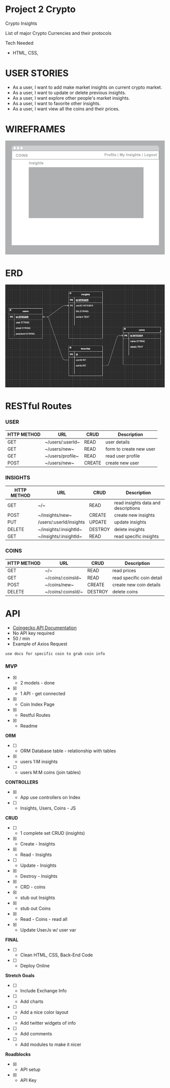 # Project 2 Crypto

Crypto Insights

List of major Crypto Currencies and their protocols


Tech Needed
- HTML, CSS, 

# USER STORIES
- As a user, I want to add make market insights on current crypto market.
- As a user, I want to update or delete previous insights.
- As a user, I want explore other people's market insights.
- As a user, I want to favorite other insights.
- As a user, I want view all the coins and their prices.

# WIREFRAMES 
![wireframe](/media/coins.png)

# ERD
![ERD Layout](/media/ERD_layout.png)

# RESTful Routes

### USER
| HTTP METHOD | URL | CRUD | Description |
| ------ | ----------- | ------ | ------ |
| GET | ~/users/:userId~ | READ | user details |
| GET | ~/users/new~ | READ | form to create new user |
| GET | ~/users/profile~ | READ | read user profile |
| POST | ~/users/new~ | CREATE | create new user |


### INSIGHTS
| HTTP METHOD | URL | CRUD | Description |
| ------ | ----------- | ------ | ------ |
| GET | ~/~ | READ | read insights data and descriptions |
| POST | ~/insights/new~ | CREATE | create new insights |
| PUT | /users/:userId/insights | UPDATE | update insights |
| DELETE | ~/insights/:insightId~ | DESTROY | delete insights |
| GET | ~/insights/:insightId~ | READ | read specific insights |

### COINS
| HTTP METHOD | URL | CRUD | Description |
| ------ | ----------- | ------ | ------ |
| GET | ~/~ | READ | read prices |
| GET | ~/coins/:coinsId~ | READ | read specific coin detail |
| POST | ~/coins/new~ | CREATE | create new coin details |
| DELETE | ~/coins/:coinsId/~ | DESTROY | delete coins |

# API
- [Coingecko API Documentation](https://www.coingecko.com/en/api) 
- No API key required
- 50 / min
- Example of Axios Request

```
use docs for specific coin to grab coin info
```

### MVP
- [X] - 2 models - done
- [X] - 1 API - get connected
- [X] - Coin Index Page
- [X] - Restful Routes
- [X] - Readme

**ORM**
- [ ] - ORM Database table - relationship with tables
- [X] - users 1:M insights
- [ ] - users M:M coins (join tables)

**CONTROLLERS**
- [X] - App use controllers on Index
- [ ] - Insights, Users, Coins - JS


**CRUD**
- [ ] - 1 complete set CRUD (insights)
- [X] - Create - Insights
- [X] - Read - Insights
- [ ] - Update - Insights
- [X] - Destroy - Insights
- [X] - CRD - coins
- [X] - stub out Insights
- [X] - stub out Coins
- [X] - Read - Coins - read all
- [X] - Update UserJs w/ user var

**FINAL**
- [ ] - Clean HTML, CSS, Back-End Code
- [ ] - Deploy Online

**Stretch Goals**
- [ ] - Include Exchange Info
- [ ] - Add charts
- [ ] - Add a nice color layout
- [ ] - Add twitter widgets of info
- [ ] - Add comments
- [ ] - Add modules to make it nicer

**Roadblocks**
- [X] - API setup
- [X] - API Key

